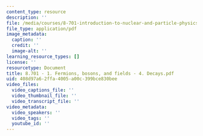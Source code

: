 ```yaml
---
content_type: resource
description: ''
file: /media/courses/8-701-introduction-to-nuclear-and-particle-physics-fall-2020/8701-1-fermions-bosons-and-fields-4-decays2.pdf
file_type: application/pdf
image_metadata:
  caption: ''
  credit: ''
  image-alt: ''
learning_resource_types: []
license: ''
resourcetype: Document
title: 8.701 - 1. Fermions, bosons, and fields - 4. Decays.pdf
uid: 408d97a6-2ffa-4005-a00c-399bce830bee
video_files:
  video_captions_file: ''
  video_thumbnail_file: ''
  video_transcript_file: ''
video_metadata:
  video_speakers: ''
  video_tags: ''
  youtube_id: ''
---
```


